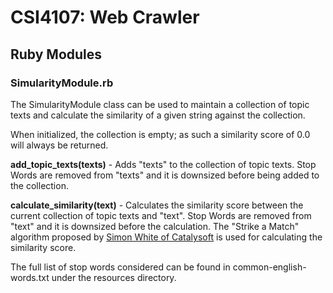 CSI4107: Web Crawler 
==============================

Ruby Modules
------------

### SimularityModule.rb

The SimularityModule class can be used to maintain a collection of topic texts and calculate the similarity of a given string against the collection. 

When initialized, the collection is empty; as such a similarity score of 0.0 will always be returned. 

**add\_topic\_texts(texts)** - Adds "texts" to the collection of topic texts. Stop Words are removed from "texts" and it is downsized before being added to the collection. 

**calculate\_similarity(text)** - Calculates the similarity score between the current collection of topic texts and "text". Stop Words are removed from "text" and it is downsized before the calculation. The "Strike a Match" algorithm proposed by [Simon White of Catalysoft](http://www.catalysoft.com/articles/StrikeAMatch.html) is used for calculating the similarity score. 

The full list of stop words considered can be found in common-english-words.txt under the resources directory. 